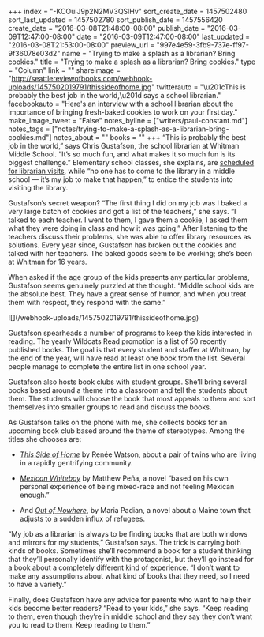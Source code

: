 +++
index = "-KCOuiJ9p2N2MV3QSlHv"
sort_create_date = 1457502480
sort_last_updated = 1457502780
sort_publish_date = 1457556420
create_date = "2016-03-08T21:48:00-08:00"
publish_date = "2016-03-09T12:47:00-08:00"
date = "2016-03-09T12:47:00-08:00"
last_updated = "2016-03-08T21:53:00-08:00"
preview_url = "997e4e59-3fb9-737e-ff97-9f36078e03d2"
name = "Trying to make a splash as a librarian? Bring cookies."
title = "Trying to make a splash as a librarian? Bring cookies."
type = "Column"
link = ""
shareimage = "http://seattlereviewofbooks.com/webhook-uploads/1457502019791/thissideofhome.jpg"
twitterauto = "\u201cThis is probably the best job in the world,\u201d says a school librarian."
facebookauto = "Here's an interview with a school librarian about the importance of bringing fresh-baked cookies to work on your first day."
make_image_tweet = "False"
notes_byline = ["writers/paul-constant.md"]
notes_tags = ["notes/trying-to-make-a-splash-as-a-librarian-bring-cookies.md"]
notes_about = ""
books = ""
+++
“This is probably the best job in the world,” says Chris Gustafson, the school librarian at Whitman Middle School. “It’s so much fun, and what makes it so much fun is its biggest challenge.” Elementary school classes, she explains, are [scheduled for librarian visits](http://seattlereviewofbooks.com/notes/2016/03/02/meet-jeffrey-riley-the-school-librarian-at-queen-anne-elementary/), while “no one has to come to the library in a middle school — it’s my job to make that happen,” to entice the students into visiting the library.

Gustafson’s secret weapon? “The first thing I did on my job was I baked a very large batch of cookies and got a list of the teachers,” she says. “I talked to each teacher. I went to them, I gave them a cookie, I asked them what they were doing in class and how it was going.” After listening to the teachers discuss their problems, she was able to offer library resources as solutions. Every year since, Gustafson has broken out the cookies and talked with her teachers. The baked goods seem to be working; she’s been at Whitman for 16 years.

When asked if the age group of the kids presents any particular problems, Gustafson seems genuinely puzzled at the thought. “Middle school kids are the absolute best. They have a great sense of humor, and when you treat them with respect, they respond with the same.” 

<p class="image-left">![](/webhook-uploads/1457502019791/thissideofhome.jpg)</p>Gustafson spearheads a number of programs to keep the kids interested in reading. The yearly Wildcats Read promotion is a list of 50 recently published books. The goal is that every student and staffer at Whitman, by the end of the year, will have read at least one book from the list. Several people manage to complete the entire list in one school year.

Gustafson also hosts book clubs with student groups. She’ll bring several books based around a theme into a classroom and tell the students about them. The students will choose the book that most appeals to them and sort themselves into smaller groups to read and discuss the books.

As Gustafson talks on the phone with me, she collects books for an upcoming book club based around the theme of stereotypes. Among the titles she chooses are:

* [*This Side of Home*](http://www.indiebound.org/book/9781599906683) by Renée Watson, about a pair of twins who are living in a rapidly gentrifying community.

* [*Mexican Whiteboy*](http://www.indiebound.org/book/9780606123167) by Matthew Peña, a novel “based on his own personal experience of being mixed-race and not feeling Mexican enough.”

* And [*Out of Nowhere*](http://www.indiebound.org/book/9780375865626), by Maria Padian, a novel about a Maine town that adjusts to a sudden influx of refugees.

“My job as a librarian is always to be finding books that are both windows and mirrors for my students,” Gustafson says. The trick is carrying both kinds of books. Sometimes she’ll recommend a book for a student thinking that they’ll personally identify with the protagonist, but they’ll go instead for a book about a completely different kind of experience. “I don’t want to make any assumptions about what kind of books that they need, so I need to have a variety.”

Finally, does Gustafson have any advice for parents who want to help their kids become better readers? “Read to your kids,” she says. “Keep reading to them, even though they’re in middle school and they say they don’t want you to read to them. Keep reading to them.”
